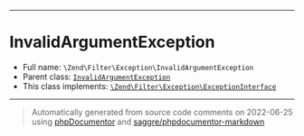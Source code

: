 ***

# InvalidArgumentException





* Full name: `\Zend\Filter\Exception\InvalidArgumentException`
* Parent class: [`InvalidArgumentException`](../../../InvalidArgumentException.md)
* This class implements:
[`\Zend\Filter\Exception\ExceptionInterface`](./ExceptionInterface.md)






***
> Automatically generated from source code comments on 2022-06-25 using [phpDocumentor](http://www.phpdoc.org/) and [saggre/phpdocumentor-markdown](https://github.com/Saggre/phpDocumentor-markdown)
